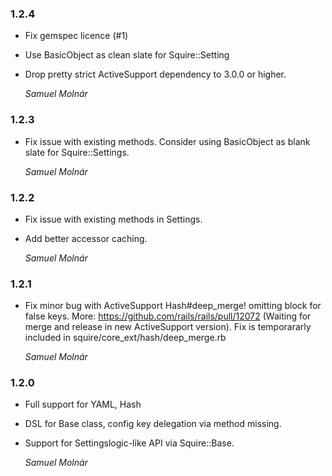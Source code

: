 ### 1.2.4
* Fix gemspec licence (#1)
* Use BasicObject as clean slate for Squire::Setting
* Drop pretty strict ActiveSupport dependency to 3.0.0 or higher.

  *Samuel Molnár*

### 1.2.3
* Fix issue with existing methods. Consider using BasicObject as blank slate 
  for Squire::Settings.

  *Samuel Molnár*

### 1.2.2
* Fix issue with existing methods in Settings.
* Add better accessor caching.

  *Samuel Molnár*

### 1.2.1

* Fix minor bug with ActiveSupport Hash#deep_merge! omitting block for false keys. 
  More: https://github.com/rails/rails/pull/12072 (Waiting for merge and release in new ActiveSupport version).
  Fix is temporararly included in squire/core_ext/hash/deep_merge.rb

  *Samuel Molnár*

### 1.2.0

* Full support for YAML, Hash
* DSL for Base class, config key delegation via method missing.
* Support for Settingslogic-like API via Squire::Base.

  *Samuel Molnár*
